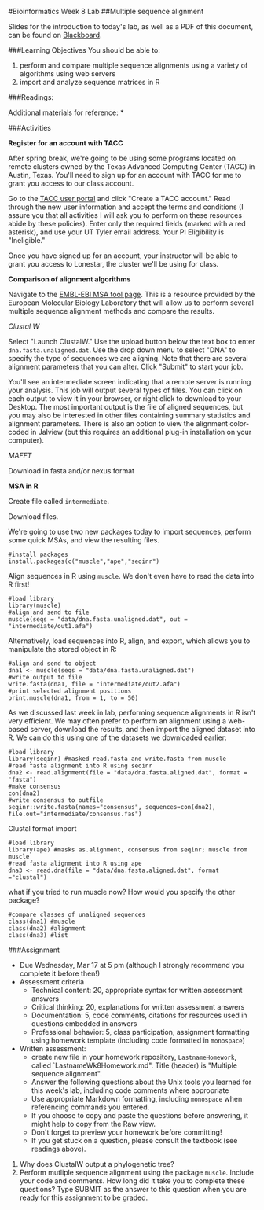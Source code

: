 #Bioinformatics Week 8 Lab
##Multiple sequence alignment

Slides for the introduction to today's lab, as well as a PDF of this document, can be found on [Blackboard](http://blackboard.uttyler.edu).

###Learning Objectives
You should be able to:

1. perform and compare multiple sequence alignments using a variety of algorithms using web servers
2. import and analyze sequence matrices in R

###Readings:

Additional materials for reference:
* 

###Activities

**Register for an account with TACC**

After spring break, we're going to be using some programs located on remote clusters owned by the Texas Advanced Computing Center (TACC) in Austin, Texas. You'll need to sign up for an account with TACC for me to grant you access to our class account. 

Go to the [TACC user portal](https://portal.tacc.utexas.edu/) and click "Create a TACC account." Read through the new user information and accept the terms and conditions (I assure you that all activities I will ask you to perform on these resources abide by these policies). Enter only the required fields (marked with a red asterisk), and use your UT Tyler email address. Your PI Eligibility is "Ineligible." 

Once you have signed up for an account, your instructor will be able to grant you access to Lonestar, the cluster we'll be using for class.

**Comparison of alignment algorithms**

Navigate to the [EMBL-EBI MSA tool page](http://www.ebi.ac.uk/Tools/msa/). This is a resource provided by the European Molecular Biology Laboratory that will allow us to perform several multiple sequence alignment methods and compare the results.

*Clustal W*

Select "Launch ClustalW." Use the upload button below the text box to enter `dna.fasta.unaligned.dat`. Use the drop down menu to select "DNA" to specify the type of sequences we are aligning. Note that there are several alignment parameters that you can alter. Click "Submit" to start your job. 

You'll see an intermediate screen indicating that a remote server is running your analysis. This job will output several types of files. You can click on each output to view it in your browser, or right click to download to your Desktop. The most important output is the file of aligned sequences, but you may also be interested in other files containing summary statistics and alignment parameters.  There is also an option to view the alignment color-coded in Jalview (but this requires an additional plug-in installation on your computer). 

*MAFFT*

Download in fasta and/or nexus format

**MSA in R**

Create file called `intermediate`.

Download files.

We're going to use two new packages today to import sequences, perform some quick MSAs, and view the resulting files.

```
#install packages
install.packages(c("muscle","ape","seqinr")
```

Align sequences in R using `muscle`. We don't even have to read the data into R first!

```
#load library
library(muscle)
#align and send to file
muscle(seqs = "data/dna.fasta.unaligned.dat", out = "intermediate/out1.afa")
```

Alternatively, load sequences into R, align, and export, which allows you to manipulate the stored object in R:

```
#align and send to object
dna1 <- muscle(seqs = "data/dna.fasta.unaligned.dat")
#write output to file
write.fasta(dna1, file = "intermediate/out2.afa")
#print selected alignment positions
print.muscle(dna1, from = 1, to = 50)
```

As we discussed last week in lab, performing sequence alignments in R isn't very efficient. We may often prefer to perform an alignment using a web-based server, download the results, and then import the aligned dataset into R. We can do this using one of the datasets we downloaded earlier:

```
#load library
library(seqinr) #masked read.fasta and write.fasta from muscle
#read fasta alignment into R using seqinr
dna2 <- read.alignment(file = "data/dna.fasta.aligned.dat", format = "fasta")
#make consensus
con(dna2)
#write consensus to outfile
seqinr::write.fasta(names="consensus", sequences=con(dna2), file.out="intermediate/consensus.fas")
```

Clustal format import

```
#load library 
library(ape) #masks as.alignment, consensus from seqinr; muscle from muscle
#read fasta alignment into R using ape
dna3 <- read.dna(file = "data/dna.fasta.aligned.dat", format ="clustal")
```

what if you tried to run muscle now? How would you specify the other package?

```
#compare classes of unaligned sequences
class(dna1) #muscle
class(dna2) #alignment
class(dna3) #list
```

###Assignment
* Due Wednesday, Mar 17 at 5 pm (although I strongly recommend you complete it before then!)
* Assessment criteria
	* Technical content: 20, appropriate syntax for written assessment answers
	* Critical thinking: 20, explanations for written assessment answers
	* Documentation: 5, code comments, citations for resources used in questions embedded in answers
	* Professional behavior: 5, class participation, assignment formatting using homework template (including code formatted in `monospace`)
* Written assessment: 
	* create new file in your homework repository, `LastnameHomework`, called `LastnameWk8Homework.md". Title (header) is "Multiple sequence alignment".
	* Answer the following questions about the Unix tools you learned for this week's lab, including code comments where appropriate 				
	* Use appropriate Markdown formatting, including `monospace` when referencing commands you entered. 
	* If you choose to copy and paste the questions before answering, it might help to copy from the Raw view. 
	* Don't forget to preview your homework before committing! 
	* If you get stuck on a question, please consult the textbook (see readings above).
	
1. Why does ClustalW output a phylogenetic tree?
2. Perform mutliple sequence alignment using the package `muscle`. Include your code and comments.
How long did it take you to complete these questions?
Type SUBMIT as the answer to this question when you are ready for this assignment to be graded.
